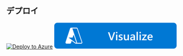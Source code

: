 
## デプロイ

[![Deploy to Azure](https://aka.ms/deploytoazurebutton)](https://portal.azure.com/#create/Microsoft.Template/uri/https%3A%2F%2Fraw.githubusercontent.com%2Fryoma-nagata%2FWorkshopTemplates%2Fmaster%2SynapseCICD%2iac_synapse%2Finfra%2Fmain.jso)
[![Visualize](https://raw.githubusercontent.com/Azure/azure-quickstart-templates/master/1-CONTRIBUTION-GUIDE/images/visualizebutton.svg?sanitize=true)](http://armviz.io/#/?load=https%3A%2F%2Fraw.githubusercontent.com%2Fryoma-nagata%2FWorkshopTemplates%2Fmaster%2SynapseCICD%2iac_synapse%2Finfra%2Fmain.json)


